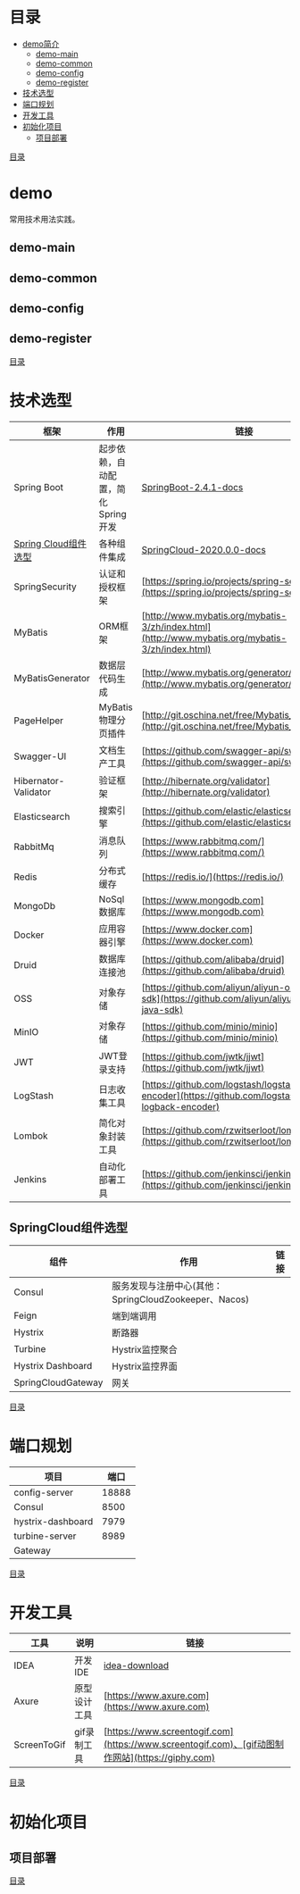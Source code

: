 # 目录
- [demo简介](#demo)
    - [demo-main](#demo-main)
    - [demo-common](#demo-common)
    - [demo-config](#demo-config)
    - [demo-register](#demo-register)
- [技术选型](#技术选型)
- [端口规划](#端口规划)
- [开发工具](#开发工具)
- [初始化项目](#初始化项目)
    - [项目部署](#项目部署)

[目录](#目录)

# demo
常用技术用法实践。

## demo-main

## demo-common

## demo-config

## demo-register

[目录](#目录)

# 技术选型
|框架|作用|链接|
|---|---|---|
|Spring Boot           |起步依赖，自动配置，简化Spring开发|[SpringBoot-2.4.1-docs](https://docs.spring.io/spring-boot/docs/2.4.1/reference/html/using-spring-boot.html#using-boot-maven)|
|[Spring Cloud组件选型](#SpringCloud组件选型)|各种组件集成|[SpringCloud-2020.0.0-docs](https://docs.spring.io/spring-cloud/docs/2020.0.0/reference/html/)|
|SpringSecurity        | 认证和授权框架                |[https://spring.io/projects/spring-security](https://spring.io/projects/spring-security)|
| MyBatis              | ORM框架                       | [http://www.mybatis.org/mybatis-3/zh/index.html](http://www.mybatis.org/mybatis-3/zh/index.html)      
| MyBatisGenerator     | 数据层代码生成                | [http://www.mybatis.org/generator/index.html](http://www.mybatis.org/generator/index.html)         
| PageHelper           | MyBatis物理分页插件           | [http://git.oschina.net/free/Mybatis_PageHelper](http://git.oschina.net/free/Mybatis_PageHelper)      
| Swagger-UI           | 文档生产工具                  | [https://github.com/swagger-api/swagger-ui](https://github.com/swagger-api/swagger-ui)           
| Hibernator-Validator | 验证框架                      | [http://hibernate.org/validator](http://hibernate.org/validator)                      
| Elasticsearch        | 搜索引擎                      | [https://github.com/elastic/elasticsearch](https://github.com/elastic/elasticsearch)            
| RabbitMq             | 消息队列                      | [https://www.rabbitmq.com/](https://www.rabbitmq.com/)                           
| Redis                | 分布式缓存                    | [https://redis.io/](https://redis.io/)                                   
| MongoDb              | NoSql数据库                   | [https://www.mongodb.com](https://www.mongodb.com)                             
| Docker               | 应用容器引擎                  | [https://www.docker.com](https://www.docker.com)                              
| Druid                | 数据库连接池                  | [https://github.com/alibaba/druid](https://github.com/alibaba/druid)                    
| OSS                  | 对象存储                      | [https://github.com/aliyun/aliyun-oss-java-sdk](https://github.com/aliyun/aliyun-oss-java-sdk)       
| MinIO                | 对象存储                      | [https://github.com/minio/minio](https://github.com/minio/minio)                      
| JWT                  | JWT登录支持                   | [https://github.com/jwtk/jjwt](https://github.com/jwtk/jjwt)                        
| LogStash             | 日志收集工具                  | [https://github.com/logstash/logstash-logback-encoder](https://github.com/logstash/logstash-logback-encoder)
| Lombok               | 简化对象封装工具              | [https://github.com/rzwitserloot/lombok](https://github.com/rzwitserloot/lombok)   
|Jenkins               |自动化部署工具                  |[https://github.com/jenkinsci/jenkins](https://github.com/jenkinsci/jenkins)|

## SpringCloud组件选型
|组件|作用|链接|
|---|---|---|
|Consul|服务发现与注册中心(其他：SpringCloudZookeeper、Nacos)||
|Feign|端到端调用||
|Hystrix|断路器||
|Turbine|Hystrix监控聚合||
|Hystrix Dashboard|Hystrix监控界面||
|SpringCloudGateway|网关||

[目录](#目录)

# 端口规划
项目|端口
---|---
config-server|18888
Consul|8500
hystrix-dashboard|7979
turbine-server|8989
Gateway|


[目录](#目录)

# 开发工具
|工具|说明|链接|
|---|---|---|
|IDEA|开发IDE|[idea-download](https://www.jetbrains.com/idea/download)|
|Axure|原型设计工具|[https://www.axure.com](https://www.axure.com)|
|ScreenToGif|gif录制工具|[https://www.screentogif.com](https://www.screentogif.com)、[gif动图制作网站](https://giphy.com)|

[目录](#目录)

# 初始化项目

## 项目部署

[目录](#目录)